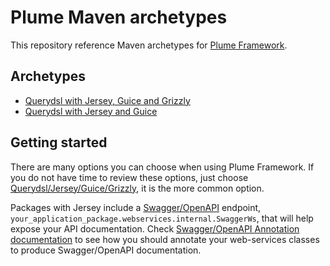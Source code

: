Plume Maven archetypes
======================

This repository reference Maven archetypes for [Plume Framework](https://github.com/Coreoz/Plume).


Archetypes
----------

- [Querydsl with Jersey, Guice and Grizzly](plume-archetype-querydsl-jersey-guice-grizzly/)
- [Querydsl with Jersey and Guice](plume-archetype-querydsl-jersey-guice/)

Getting started
---------------

There are many options you can choose when using Plume Framework.
If you do not have time to review these options, just choose
[Querydsl/Jersey/Guice/Grizzly](plume-archetype-querydsl-jersey-guice-grizzly/),
it is the more common option.

Packages with Jersey include a [Swagger/OpenAPI](http://swagger.io/) endpoint,
`your_application_package.webservices.internal.SwaggerWs`,
that will help expose your API documentation.
Check [Swagger/OpenAPI Annotation documentation](https://github.com/swagger-api/swagger-core/wiki/Swagger-2.X---Annotations)
to see how you should annotate your web-services classes to produce Swagger/OpenAPI documentation.
